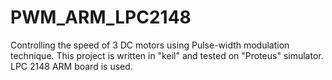 # PWM_ARM_LPC2148
Controlling the speed of 3 DC motors using Pulse-width modulation technique. 
This project is written in "keil" and tested on "Proteus" simulator.
LPC 2148 ARM board is used.
